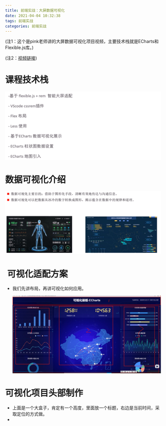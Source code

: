 ```yaml
---
title: 前端实战：大屏数据可视化
date: 2021-04-04 10:32:38
tags: 前端实战
categories: 前端实战
---
```


(注1：这个是pink老师讲的大屏数据可视化项目视频，主要技术栈就是ECharts和Flexible.js库。)

(注2：[视频链接](https://www.bilibili.com/video/BV1k64y1T7Tj?from=search&seid=8277476880243536328))

# 课程技术栈

![](前端实战：大屏数据可视化/01.png)

# 数据可视化介绍

 ![](前端实战：大屏数据可视化/02.png)

#  可视化适配方案

* 我们先讲布局，再讲可视化如何应用。

   ![](前端实战：大屏数据可视化/03.png)

# 可视化项目头部制作

* 上面是一个大盒子，肯定有一个高度，里面放一个标题，右边是当前时间，采取定位的方式做。
* 

